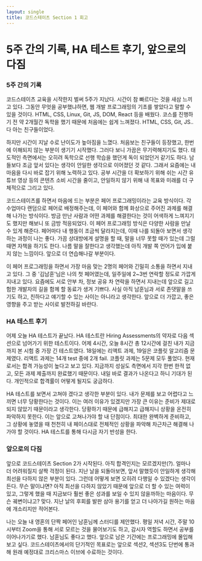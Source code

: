 ```yaml
---
layout: single
title: 코드스테이츠 Section 1 회고
---
```

# 5주 간의 기록, HA 테스트 후기, 앞으로의 다짐

### 5주 간의 기록

코드스테이츠 교육을 시작한지 벌써 5주가 지났다. 시간이 참 빠르다는 것을 새삼 느끼고 있다. 그동안 무엇을 공부했냐하면, 웹 개발 프로그래밍의 기초를 쌓았다고 말할 수 있을 것이다. HTML, CSS, Linux, Git, JS, DOM, React 등을 배웠다. 코스를 진행하기 전 약 2개월간 독학을 했기 때문에 처음에는 쉽게 느껴졌다. HTML, CSS, Git, JS.. 다 아는 친구들이었다. 

하지만 시간이 지날 수로 난이도가 높아짐을 느꼈다. 처음보는 친구들이 등장했고, 한번에 이해되지 않는 부분이 생기기 시작했다. 그러다 보니 가끔은 무기력해지기도 했다. 태도적인 측면에서는 오히려 독학으로 선행 학습을 했던게 독이 되었던거 같기도 하다. 남들보다 조금 앞서 있다는 생각이 안일한 생각으로 이어졌던 것 같다. 그래서 요즘에는 내 마음을 다시 바로 잡기 위해 노력하고 있다. 공부 시간을 더 확보하기 위해 쉬는 시간 유튜브 영상 등의 콘텐츠 소비 시간을 줄이고, 안일하지 않기 위해 내 목표와 미래를 더 구체적으로 그리고 있다.

코드스테이츠를 하면서 마음에 드는 부분은 페어 프로그래밍이라는 교육 방식이다. 각 수업마다 랜덤으로 페어로 배정해주는데, 이 페어와 함께 화상으로 주어진 과제를 해결해 나가는 방식이다. 방금 만난 사람과 어떤 과제를 해결한다는 것이 어색하게 느껴지기도 했지만 해보니 또 금방 적응되었다. 이 페어 프로그래밍 방식은 다양한 사람을 만날 수 있게 해준다. 페어마다 내 행동이 조금씩 달라지는데, 이때 나를 되돌아 보면서 생각하는 과정이 나는 좋다. 가끔 상대방에게 설명을 할 때, 말을 너무 못할 때가 있는데 그럴때면 자책을 하기도 한다. 나름 말을 잘한다고 생각했는데 아직 개발 쪽 언어가 입에 붙지 않는 느낌이다. 앞으로 더 연습해나갈 부분이다.

이 페어 프로그래밍을 하면서 가장 마음 맞는 2명의 페어와 긴밀히 소통을 하면서 지내고 있다. 그 중 '김남훈'님은 나의 첫 페어였는데, 일주일에 2~3번 연락할 정도로 가깝게 지내고 있다. 요즘에도 서로 안부 차, 정보 공유 차 연락을 하면서 지내는데 앞으로 길고 험한 개발자의 길을 함께 할 동료가 생겨 기쁘다. 사실 아직 남훈님과 서로 존댓말을 쓰기도 하고, 친하다고 얘기할 수 있는 사이는 아니라고 생각한다. 앞으로 더 가깝고, 좋은 영향을 주고 받는 사이로 발전하길 바란다.

### HA 테스트 후기

어제 오늘 HA 테스트가 끝났다. HA 테스트란 Hiring Assessments의 약자로 다음 섹션으로 넘어가기 위한 테스트이다. 어제 4시간, 오늘 8시간 총 12시간에 걸친 내가 지금까지 본 시험 중 가장 긴 테스트였다. 18일에는 리액트 과제, 19일은 코플릿 알고리즘 문제였다. 리액트 과제는 14개 test 중에 2개 fail. 코플릿 과제는 5문제 모두 풀었다. 현재로서는 합격 가능성이 높다고 보고 있다. 지금까지 성실도 측면에서 지각 한번 한적 없고, 모든 과제 제출까지 완료했기 때문이다. 내일 바로 결과가 나온다고 하니 기대가 된다. 개인적으로 합격률이 어떻게 될지도 궁금하다.

HA 테스트를 보면서 고쳐야 겠다고 생각한 부분이 있다. 내가 문제를 보고 어렵다고 느끼면 너무 당황한다는 것이다. 이는 여러 이유가 있겠지만 가장 큰 이유는 준비가 제대로 되지 않았기 때문이라고 생각한다. 당황하기 때문에 급해지고 급해지니 상황을 온전히 파악하지 못한다. 이는 앞으로 고쳐나가야 할 내 단점이다. 최대한 완벽하게 준비하고, 그 상황에 놓였을 때 천천히 내 페이스대로 전체적인 상황을 파악해 차근차근 해결해 나가야 할 것이다. HA 테스트를 통해 다시금 자기 반성을 한다.

### 앞으로의 다짐

앞으로 코드스테이츠 Section 2가 시작된다. 아직 합격인지는 모르겠지만(?). 얼마나 더 어려워질지 살짝 걱정이 된다. 지난 날을 되돌아보면, 앞서 말했듯이 안일하게 생각해 최선을 다하지 않은 부분이 있다. 그런데 어떻게 보면 오히려 다행일 수 있겠다는 생각이 든다. 무슨 말이냐면? 아직 최선을 다하지 않았기 때문에 앞으로 더 할 수 있는 여력이 있고, 그렇게 했을 때 지금보다 훨씬 좋은 성과를 보일 수 있지 않을까하는 마음이다. 무슨 궤변이냐고? 맞다. 지난 날의 후회를 발판 삼아 용기를 얻고 더 나아가길 원하는 마음에 개소리지만 적어본다.

나는 오늘 내 영혼의 단짝 페어인 남훈님께 스터디를 제안했다. 평일 저녁 시간, 주말 10시부터 Zoom을 통해 서로 모르는 것을 물어보기도 하고, 감시자 역할도 하면서 공부를 이어나가기로 했다. 남훈님도 좋다고 했다. 앞으로 남은 기간에는 프로그래밍에 몰입해보고 싶다. 코드스테이츠에서의 단기적인 목표로는 앞으로 섹션2, 섹션3도 단번에 통과해 원래 예정대로 크리스마스 이브에 수료하는 것이다.
